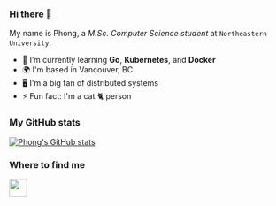 ### Hi there 👋

<!--
**photra/photra** is a ✨ _special_ ✨ repository because its `README.md` (this file) appears on your GitHub profile.

Here are some ideas to get you started:

- 🔭 I’m currently working on ...
- 🌱 I’m currently learning ...
- 👯 I’m looking to collaborate on ...
- 🤔 I’m looking for help with ...
- 💬 Ask me about ...
- 📫 How to reach me: ...
- 😄 Pronouns: ...
- ⚡ Fun fact: ...
-->

My name is Phong, a *M.Sc. Computer Science student* at `Northeastern University`.
- 🧠 I’m currently learning **Go**, **Kubernetes**, and **Docker**
- 🌍 I'm based in Vancouver, BC
- 🖥️ I'm a big fan of distributed systems
- ⚡ Fun fact: I'm a cat 🐈 person

### My GitHub stats
[![Phong's GitHub stats](https://github-readme-stats.vercel.app/api?username=photra)](#)

### Where to find me
<p align="left"> <a href="https://www.linkedin.com/in/phongbtran" target="_blank" rel="noreferrer"><img src="https://raw.githubusercontent.com/danielcranney/readme-generator/main/public/icons/socials/linkedin.svg" width="32" height="32" /></a></p>
